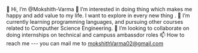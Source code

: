 👋 Hi, I’m @Mokshith-Varma
👀 I’m interested in doing thing which makes me happy and add value to my life. I want to explore in every new thing .
🌱 I’m currently learning programming languages, and pursuing other courses related to Computher Science Engineering.
💞️ I’m looking to collaborate on doing internships on technical and campuss ambassdor roles
📫 How to reach me --- you can mail me to mokshithVarma02@gmail.com
<!---
MokshithVarmaL/MokshithVarmaL is a ✨ special ✨ repository because its `README.md` (this file) appears on your GitHub profile.
You can click the Preview link to take a look at your changes.
--->
